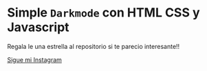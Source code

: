 # Simple ```Darkmode``` con HTML CSS y Javascript

Regala le una estrella al repositorio si te parecio interesante!!

[Sigue mi Instagram](https://www.instagram.com/spacecode.dev/)